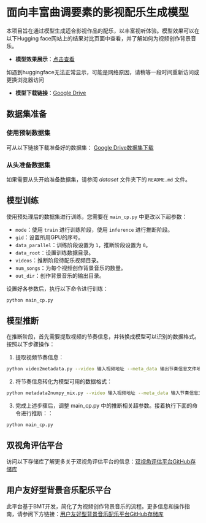 # 面向丰富曲调要素的影视配乐生成模型

本项目旨在通过模型生成适合影视作品的配乐，以丰富视听体验。模型效果可以在以下Hugging face网站上的结果对比页面中查看，并了解如何为视频创作背景音乐。

- **模型效果展示**：[点击查看](https://huggingface.co/spaces/bingshuang21/BM-Transformer)

如遇到huggingface无法正常显示，可能是网络原因，请稍等一段时间重新访问或更换浏览器访问

- **模型下载链接**：[Google Drive](https://drive.google.com/file/d/1HdGrn1PsusQZxS69zOX6w-8_WHFtSXQ6/view?usp=drive_link)

## 数据集准备

### 使用预制数据集
可从以下链接下载准备好的数据集：
[Google Drive数据集下载](https://drive.google.com/drive/folders/1DkPQa4rACMLiJIJHW5XFLRjvstZpjPzp?usp=drive_link)

### 从头准备数据集
如果需要从头开始准备数据集，请参阅 *dataset* 文件夹下的 `README.md` 文件。

## 模型训练

使用预处理后的数据集进行训练，您需要在 `main_cp.py` 中更改以下超参数：

- `mode`：使用 `train` 进行训练阶段，使用 `inference` 进行推断阶段。
- `gid`：设置所用GPU的序号。
- `data_parallel`：训练阶段设置为 `1`，推断阶段设置为 `0`。
- `data_root`：设置训练数据目录。
- `videos`：推断阶段待配乐视频目录。
- `num_songs`：为每个视频创作背景音乐的数量。
- `out_dir`：创作背景音乐的输出目录。

设置好各参数后，执行以下命令进行训练：
```bash
python main_cp.py
```

## 模型推断

在推断阶段，首先需要提取视频的节奏信息，并转换成模型可以识别的数据格式。按照以下步骤操作：

1. 提取视频节奏信息：

```bash
python video2metadata.py --video 输入视频地址 --meta_data 输出节奏信息文件地址 --is_tempo 1 --my_tempo 若使用用户指定节奏，在此设定 --is_path 1
```

2. 将节奏信息转化为模型可用的数据格式：

```bash
python metadata2numpy_mix.py --video 输入视频地址 --meta_data 输入节奏信息文件地址 --is_path 1 --out_dir 视频节奏输出目录
```

3. 完成上述步骤后，调整 main_cp.py 中的推断相关超参数。接着执行下面的命令进行推断：：

```bash
python main_cp.py
```
## 双视角评估平台

访问以下存储库了解更多关于双视角评估平台的信息：[双视角评估平台GitHub存储库](https://github.com/binghuang21/bgm-evaluation-platform.git)

## 用户友好型背景音乐配乐平台

此平台基于BMT开发，简化了为视频创作背景音乐的流程。更多信息和操作指南，请参阅下方链接：[用户友好型背景音乐配乐平台GitHub存储库](https://github.com/binghuang21/soundtrack-platform.git)

<!-- # **面向丰富曲调要素的影视配乐生成模型**

为展示模型效果，本文在 Hugging face 上构建了结果对比网页，可见：https://huggingface.co/spaces/bingshuang21/BM-Transformer
用户可以查看上方链接观看模型效果，以及了解如何操作平台为视频创作需要的背景音乐。

模型下载：https://drive.google.com/file/d/1HdGrn1PsusQZxS69zOX6w-8_WHFtSXQ6/view?usp=drive_link

### 数据集准备
**使用准备好的数据集：**

从https://drive.google.com/drive/folders/1DkPQa4rACMLiJIJHW5XFLRjvstZpjPzp?usp=drive_link处下载。

**从头开始准备数据集：**详见*dataset*文件夹下README.md。

### 模型训练
使用预处理后的数据，训练只需更改 main_cp.py 中的超参数，参数说明如下：
• mode：训练阶段使用“train”，推断阶段使用“inference”。
• gid：设置所用 GPU 的序号。
• data_parallel：训练阶段为 1，推断阶段为 0。
• data_root：训练数据目录。
• videos：推断阶段待配乐视频目录。
• num_songs：推断阶段为每个视频创作背景音乐的数量。
• out_dir：推断阶段创作背景音乐的输出目录。
清楚各参数含义并设定后，运行 $python main_cp.py$ 即可进行训练。

### 模型推断
推理阶段首先要提取视频的节奏信息，转换为原始推理数据，请遵循以下步骤：
(1) $python video2metadata.py$ 提取视频节奏信息。
• video：输入视频地址。
• meta_data：输出节奏信息文件的地址。
• is_tempo：1 为用户指定节奏，0 为模型自动提取节奏。
• my_tempo：若选择用户指定节奏，则在此处设定节奏。
• is_path：1 代表输入视频目录，0 代表输入单个视频文件。
(2) $python metadata2numpy_mix.py$ 将视频节奏信息转化为原始推断数据。
• video：输入视频地址。
• meta_data：输入节奏信息文件的地址。
• is_path：1 代表输入视频目录，0 代表输入单个视频文件。
• out_dir：视频节奏输出目录。
提取得到视频节奏信息后，调整 main_cp.py 中相应推断超参数，运行 $python main_cp.py$ 即可进行推断。可从谷歌云盘下载本文训练好的模型进行推断。

### 双视角评估平台
详见存储库：https://github.com/binghuang21/bgm-evaluation-platform.git

### 用户友好型背景音乐配乐平台
此平台是基于BMT开发的用户友好型背景音乐配乐平台，用户可以查看上方链接观看模型效果，以及了解如何操作平台为视频创作需要的背景音乐。详见存储库：https://github.com/binghuang21/soundtrack-platform.git -->